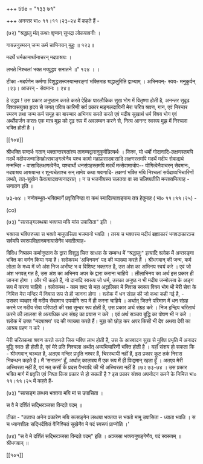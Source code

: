 +++
title = "१३३ ७१"

+++
अनन्तर भा० ११।११।२३-२४ में कहते हैं - 

(७२) "श्रद्धालु मंत् कथाः शृण्वन् सुभद्रा लोकपावनीः । 

गायन्ननुस्मरन् जन्म कर्म चाभिनयन् मुहुः ॥ १२३॥ 

मदर्थे धर्मकामार्थानाचरन् मदपाश्रयः । 

लभते निश्चलां भक्त मय्युद्धव सनातने ॥” १२४ । । 

टीका -मदर्पणेन कर्मणा विशुद्धसत्त्वस्यान्तरङ्गां भक्तिमाह श्रद्धालुरिति द्वाभ्याम् । अभिनयन्- स्वय- मनुकुर्वन् ।२३। आचरन् - सेवमानः । २४॥ 

हे उद्धव ! उस प्रकार अनुष्ठान करते करते ऐहिक पारलौकिक सुख भोग में वितृष्णा होती है, अनन्तर सुदृढ़ विश्वासयुक्त हृदय से जगत् पवित्र कारिणी सर्व प्रकार मङ्गलदायिनी मेरा चरित्र श्रवण, गान, एवं निरन्तर स्मरण तथा जन्म कर्म समूह का बारम्बार अभिनय करते करते एवं मदीय सुखार्थ धर्म विषय भोग एवं अर्थोपार्जन करतः एक मात्र मुझ को दृढ़ रूप में अवलम्बन करने से, नित्य आनन्द स्वरूप मुझ में निश्चला भक्ति होती है । 

[[१०४]] 

श्रीभक्ति सन्दर्भः गतान् भक्तान्तरगतांश्च तानन्यद्वारानुकुर्वन्नित्यर्थः । किश्व, यो धर्मो गोदानादि-लक्षणस्तमपि मदर्थे मदीयजन्मादिमहोत्सवाङ्गत्वेनैव यश्च कामो महाप्रासादवासादि लक्षणस्तमपि मदर्थे मदीय सेवाद्यर्थ मन्मन्दिर - वासादिलक्षणत्वेनैव, यश्चार्थो धनसंग्रहस्तमपि मदर्थे मत्सेवामात्रोप-- योगित्वेनैवाचरन् सेवमानः, मदपाश्रय आश्रयान्त र शून्यचेताश्च सन् तामेव कथा श्रवणादि- लक्षणां भक्ति मयि निश्चलां सर्वदाव्यभिचारिणों लभते, तत्-सुखेन कैवत्यादावप्यनादरात् । न च भजनीयस्य चलतया वा सा चलिष्यतीति मन्तव्यमित्याह - सनातन इति ॥ 

७३-७४ । नन्वेवम्भूत-भक्तिमार्गे प्रवृत्तिनिष्ठा वा कथं स्यादित्याशङ्कय तत्र हेतुमाह ( भा० ११।११।२५) - 

(co) 

(७३) "सत्सङ्गलब्धया भक्तया मयि मांस उपासिता" इति । 

भक्तया भक्तिरुच्या स भक्तो मामुपासिता भजमानो भवति । तस्य च भक्तस्य मदीयं ब्रह्माकारं भगवदाकारञ्च सर्वमपि स्वरूपविज्ञानमनायासेनैव भवतीत्याह- 

विविध निष्काम कर्मानुष्ठान के द्वारा विशुद्ध चित्त साधक के सम्बन्ध में “श्रद्धालुः" इत्यादि श्लोक में अन्तरङ्गा भक्ति का वर्णन किया गया है। श्लोकस्थ 'अभिनयन' पद की व्याख्या करते हैं । श्रीभगवान् की जन्म, कर्म लोला के मध्य में जो अंश निज अभीष्ट भ व विशिष्ट भक्तगत है, उस अंश का अभिनय स्वयं करे । एवं जो अंश भगवत् गत है, उस अंश का अभिनय अपर के द्वारा कराना चाहिये । लीलाभिनय का अर्थ इस प्रकार ही जानना होगा । और भी कहते हैं, गो दानादि स्वरूप जो धर्म, उसका अनुष्ठ न भी मदीय जन्मोत्सव के अङ्ग रूप में करना चाहिये । श्लोकस्थ - काम शब्द से महा अट्टालिका में निवास स्वरूप विषय भोग भी मेरी सेवा के निमित्त मेरा मन्दिर में निवास रूप से ही जानना होगा । श्लोक में धन संग्रह की जो कथा कही गई है, - उसका व्यव्हार भी मदीय सेवामात्र उपयोगि रूप में ही करना चाहिये । अर्थात् जितने परिमाण में धन संग्रह करने पर मदीय सेवा परिपाटो की रक्षा सुन्दर रूप होती है, उस प्रकार अर्थ संग्रह करे । निज इन्द्रिय चरितार्थ करने की लालसा से अत्यधिक धन संग्रह का प्रयास न करे । एवं अर्थ सञ्चय बुद्धि का पोषण भी न करे । श्लोक में उक्त "मदपाश्रय' पद की व्याख्या करते हैं। मुझ को छोड़ कर अपर किसी भी देव अथवा देवी का आश्रय ग्रहण न करे । 

मेरी चरितकथा श्रवण करते करते जिस भक्ति लाभ होती है, उस के आस्वादन सुख से मुक्ति प्रभृति में अनादर बुद्धि स्वतः ही होती है, एवं मेरे प्रति निश्चला अर्थात् अव्यभिचारिणी भक्ति होती है । यहाँ संशय हो सकता कि - श्रीभगवान् चञ्चल है, अतएव मन्दिर प्रभृति नश्वर हैं, चिरस्थायी नहीं हैं, इस प्रकार कूट तर्क निरास निबन्धन कहते हैं। मैं 'सनातन' हूँ, अर्थात् कालत्रय मैं एक रूप में ही विद्यमान् रहता हूँ । अतएव मेरी अस्थिरता नहीं है, एवं मत् कर्त्ती के प्रदत्त वैभवादि की भी अस्थिरता नहीं है ॥७२ ७३-७४ । उस प्रकार भक्ति मार्ग में प्रवृत्ति एवं निष्ठा किस प्रकार से हो सकती है ? इस प्रकार संशय अपनोदन करने के निमित्त भा० ११।११।२५ में कहते हैं- 

(७३) "सत्सङ्ग लब्धय भक्तया मयि मां स उपासिता । 

स वै मे दर्शितं सद्भिरञ्जसा विन्दते पदम् ॥ 

टीका - "ततश्च अनेन प्रकारेण मयि सत्सङ्गेन लब्धया भक्तया स भक्तो मामू उपासिता - ध्याता भवति । स च ध्यानशीलः सद्भिर्दशितं वैनिश्चितं सुखेनैव मे पदं स्वरूपं प्राप्नोति ।' 



(७४) "स वे मे दर्शितं सद्भिरञ्जसा विन्दते पदम्" इति । अञ्जसा भक्त्यनुषङ्गेणैव, पदं स्वरूपम् ॥ श्रीभगवान् ॥ 

[[१०५]]
